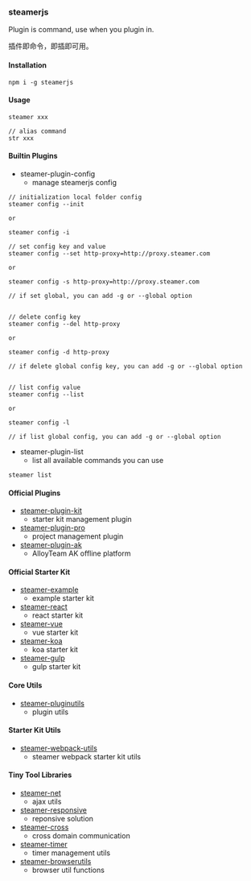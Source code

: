 ### steamerjs

Plugin is command, use when you plugin in.

插件即命令，即插即可用。

#### Installation

```
npm i -g steamerjs
```

#### Usage
```
steamer xxx

// alias command
str xxx
```

#### Builtin Plugins
* steamer-plugin-config
	- manage steamerjs config
```
// initialization local folder config
steamer config --init

or 

steamer config -i

// set config key and value
steamer config --set http-proxy=http://proxy.steamer.com

or 

steamer config -s http-proxy=http://proxy.steamer.com

// if set global, you can add -g or --global option


// delete config key
steamer config --del http-proxy

or

steamer config -d http-proxy

// if delete global config key, you can add -g or --global option


// list config value
steamer config --list

or 

steamer config -l

// if list global config, you can add -g or --global option

```

* steamer-plugin-list
	- list all available commands you can use
```
steamer list
```

#### Official Plugins
* [steamer-plugin-kit](https://github.com/SteamerTeam/steamer-plugin-kit)
	- starter kit management plugin 
* [steamer-plugin-pro](https://github.com/SteamerTeam/steamer-plugin-pro)
	- project management plugin 
* [steamer-plugin-ak](https://github.com/SteamerTeam/steamer-plugin-ak)
	- AlloyTeam AK offline platform

#### Official Starter Kit
* [steamer-example](https://github.com/SteamerTeam/steamer-example)
	- example starter kit
* [steamer-react](https://github.com/SteamerTeam/steamer-react) 
	- react starter kit
* [steamer-vue](https://github.com/SteamerTeam/steamer-vue)
	- vue starter kit
* [steamer-koa](https://github.com/SteamerTeam/steamer-koa)
	- koa starter kit
* [steamer-gulp](https://github.com/SteamerTeam/steamer-gulp)
	- gulp starter kit

#### Core Utils
* [steamer-pluginutils](https://github.com/SteamerTeam/steamer-pluginutils)
	- plugin utils

#### Starter Kit Utils
* [steamer-webpack-utils](https://github.com/SteamerTeam/steamer-webpack-utils)
	- steamer webpack starter kit utils

#### Tiny Tool Libraries
* [steamer-net](https://github.com/SteamerTeam/steamer-net)
	- ajax utils
* [steamer-responsive](https://github.com/SteamerTeam/steamer-responsive)
	- reponsive solution
* [steamer-cross](https://github.com/SteamerTeam/steamer-cross)
	- cross domain communication
* [steamer-timer](https://github.com/SteamerTeam/steamer-timer)
	- timer management utils
* [steamer-browserutils](https://github.com/SteamerTeam/steamer-browserutils)
	- browser util functions

